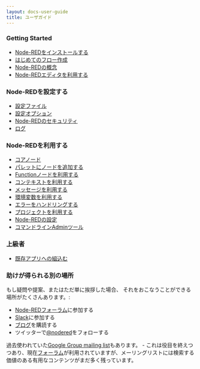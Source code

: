 ```yaml
---
layout: docs-user-guide
title: ユーザガイド
---
```


### Getting Started

 - [Node-REDをインストールする](/docs/getting-started)
 - [はじめてのフロー作成](/docs/tutorials/first-flow)
 - [Node-REDの概念](/docs/user-guide/concepts)
 - [Node-REDエディタを利用する](/docs/user-guide/editor)

### Node-REDを設定する

 - [設定ファイル](/docs/user-guide/runtime/settings-file)
 - [設定オプション](/docs/user-guide/runtime/configuration)
 - [Node-REDのセキュリティ](/docs/user-guide/runtime/securing-node-red)
 - [ログ](/docs/user-guide/runtime/logging)

### Node-REDを利用する

- [コアノード](/docs/user-guide/nodes)
- [パレットにノードを追加する](/docs/user-guide/runtime/adding-nodes)
- [Functionノードを利用する](/docs/user-guide/writing-functions)
- [コンテキストを利用する](/docs/user-guide/context)
- [メッセージを利用する](/docs/user-guide/messages)
- [環境変数を利用する](/docs/user-guide/environment-variables)
- [エラーをハンドリングする](/docs/user-guide/handling-errors)
- [プロジェクトを利用する](/docs/user-guide/projects)
- [Node-REDの設定](/docs/user-guide/configuration)
- [コマンドラインAdminツール](/docs/user-guide/node-red-admin)

### 上級者

- [既存アプリへの組込む](/docs/user-guide/runtime/embedding)

### 助けが得られる別の場所

もし疑問や提案、またはただ単に挨拶した場合、
それをおこなうことができる場所がたくさんあります。:

 - [Node-REDフォーラム](https://discourse.nodered.org)に参加する
 - [Slack](http://nodered.org/slack/)に参加する
 - [ブログ](https://nodered.org/blog/)を購読する
 - ツイッターで[@nodered](http://twitter.com/nodered)をフォローする

過去使われていた[Google Group mailing list](https://groups.google.com/forum/#!forum/node-red)もあります。 - これは役目を終えつつあり、現在[フォーラム](https://discourse.nodered.org)が利用されていますが、メーリングリストには検索する価値のある有用なコンテンツがまだ多く残っています。
